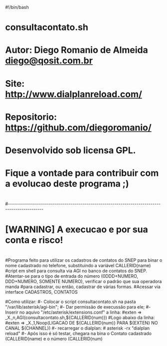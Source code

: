 
#!/bin/bash
#
# consultacontato.sh
#
# Autor: Diego Romanio de Almeida <diego@qosit.com.br>
# Site: http://www.dialplanreload.com/
# Repositorio: https://github.com/diegoromanio/
#
# Desenvolvido sob licensa GPL. 
# Fique a vontade para contribuir com a evolucao deste programa ;)
#
#-----------------------------------------------------------------------------------------------
#
# [WARNING] A execucao e por sua conta e risco!
#
#Programa feito para utilizar os cadastros de contatos do SNEP para binar o nome cadastrado no telefone, substituindo a variável CALLERID(name)
#cript em shell para consulta via AGI no banco de contatos do SNEP.
#Atentar-se para o tipo de entrada do número (0DDD+NUMERO, DDD+NUMERO, SOMENTE NUMERO), verificar o padrão que sua operadora manda #para cadastrar, ou então, cadastrar de várias formas.
#Acessar via interface CADASTROS, CONTATOS

#Como utilizar:
#- Colocar o script consultacontato.sh na pasta "/var/lib/asterisk/agi-bin";
#- Dar permissão de execussão para ele;
#- Inserir no aquivo "/etc/asterisk/extensions.conf" a linha:
#exten => _X.,n,AGI(consultacontato.sh,${CALLERID(num)})
#Logo abaixo da linha:
#exten => _X.,1,Noop(LIGACAO DE ${CALLERID(num)} PARA ${EXTEN} NO CANAL ${CHANNEL})
#- recarregar o dialplan: # asterisk -rx "dialplan reload"
#- Após isso é só testar, chegara na bina o Contato cadastrado (CALLERID(name) e o número (CALLERID(num)
